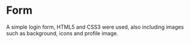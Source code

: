 # Form
A simple login form, HTML5 and CSS3 were used, also including images such as background, icons and profile image.
